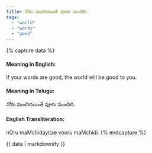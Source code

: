 ```yaml
---
title: నోరు మంచిదయితే వూరు మంచిది.
tags:
  - "world"
  - "words"
  - "good"
---
```


{% capture data %}
#### Meaning in English:
If your words are good, the world will be good to you.

#### Meaning in Telugu:
నోరు మంచిదయితే వూరు మంచిది.

#### English Transliteration:
nOru maMchidayitae vooru maMchidi.
{% endcapture %}

{{ data | markdownify }}

